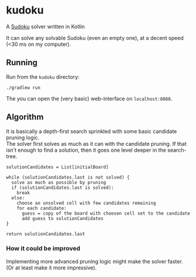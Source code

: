 # kudoku
A [Sudoku](https://en.wikipedia.org/wiki/Sudoku) solver written in Kotlin

It can solve any solvable Sudoku (even an empty one), at a decent speed (<30 ms on my computer).

## Running
Run from the `kudoku` directory:
```
./gradlew run
```

The you can open the (very basic) web-interface on `localhost:8080`.



## Algorithm
It is basically a depth-first search sprinkled with some basic candidate pruning logic.  
The solver first solves as much as it can with the candidate pruning. If that isn't enough to find a solution, then it goes one level deeper in the search-tree.

```
solutionCandidates = List[initialBoard]

while (solutionCandidates.last is not solved) {
  solve as much as possible by pruning
  if (solutionCandidates.last is solved):
    break
  else:
    choose an unsolved cell with few candidates remaining
    for each candidate:
      guess = copy of the board with choosen cell set to the candidate
      add guess to solutionCandidates
}
    
return solutionCandidates.last
```

### How it could be improved
Implementing more advanced pruning logic might make the solver faster. (Or at least make it more impressive).
